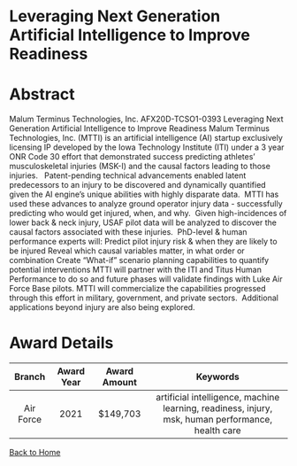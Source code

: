 
Leveraging Next Generation Artificial Intelligence to Improve Readiness
=======================================================================

# Abstract


Malum Terminus Technologies, Inc. AFX20D-TCSO1-0393 Leveraging Next Generation Artificial Intelligence to Improve Readiness Malum Terminus Technologies, Inc. (MTTI) is an artificial intelligence (AI) startup exclusively licensing IP developed by the Iowa Technology Institute (ITI) under a 3 year ONR Code 30 effort that demonstrated success predicting athletes’ musculoskeletal injuries (MSK-I) and the causal factors leading to those injuries.   Patent-pending technical advancements enabled latent predecessors to an injury to be discovered and dynamically quantified given the AI engine’s unique abilities with highly disparate data.  MTTI has used these advances to analyze ground operator injury data - successfully predicting who would get injured, when, and why.  Given high-incidences of lower back & neck injury, USAF pilot data will be analyzed to discover the causal factors associated with these injuries.  PhD-level & human performance experts will: Predict pilot injury risk & when they are likely to be injured Reveal which causal variables matter, in what order or combination Create “What-if” scenario planning capabilities to quantify potential interventions MTTI will partner with the ITI and Titus Human Performance to do so and future phases will validate findings with Luke Air Force Base pilots. MTTI will commercialize the capabilities progressed through this effort in military, government, and private sectors.  Additional applications beyond injury are also being explored.    

# Award Details

|Branch|Award Year|Award Amount|Keywords|
| :---: | :---: | :---: | :---: |
|Air Force|2021|$149,703|artificial intelligence, machine learning, readiness, injury, msk, human performance, health care|
  
  


[Back to Home](https://github.com/chrischow/dod_sbir_awards/DJ/#1787)